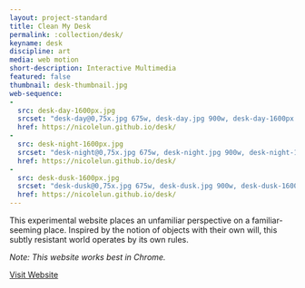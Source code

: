 ```yaml
---
layout: project-standard
title: Clean My Desk
permalink: :collection/desk/
keyname: desk
discipline: art
media: web motion
short-description: Interactive Multimedia
featured: false
thumbnail: desk-thumbnail.jpg
web-sequence: 
- 
  src: desk-day-1600px.jpg
  srcset: "desk-day@0,75x.jpg 675w, desk-day.jpg 900w, desk-day-1600px.jpg 1600w"
  href: https://nicolelun.github.io/desk/
- 
  src: desk-night-1600px.jpg
  srcset: "desk-night@0,75x.jpg 675w, desk-night.jpg 900w, desk-night-1600px.jpg 1600w"
  href: https://nicolelun.github.io/desk/
- 
  src: desk-dusk-1600px.jpg
  srcset: "desk-dusk@0,75x.jpg 675w, desk-dusk.jpg 900w, desk-dusk-1600px.jpg 1600w"
  href: https://nicolelun.github.io/desk/
---
```


This experimental website places an unfamiliar perspective on a familiar-seeming place. Inspired by the notion of objects with their own will, this subtly resistant world operates by its own rules.

_Note: This website works best in Chrome._ 

<a class="learn-more" href="https://nicolelun.github.io/desk/" target="_blank">Visit Website<span class="lg-right-arrow"></span></a>

